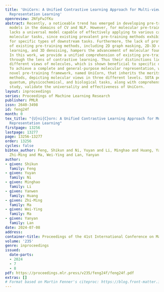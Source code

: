 ```yaml
---
title: 'UniCorn: A Unified Contrastive Learning Approach for Multi-view Molecular
  Representation Learning'
openreview: 2NfpFwJfKu
abstract: Recently, a noticeable trend has emerged in developing pre-trained foundation
  models in the domains of CV and NLP. However, for molecular pre-training, there
  lacks a universal model capable of effectively applying to various categories of
  molecular tasks, since existing prevalent pre-training methods exhibit effectiveness
  for specific types of downstream tasks. Furthermore, the lack of profound understanding
  of existing pre-training methods, including 2D graph masking, 2D-3D contrastive
  learning, and 3D denoising, hampers the advancement of molecular foundation models.
  In this work, we provide a unified comprehension of existing pre-training methods
  through the lens of contrastive learning. Thus their distinctions lie in clustering
  different views of molecules, which is shown beneficial to specific downstream tasks.
  To achieve a complete and general-purpose molecular representation, we propose a
  novel pre-training framework, named UniCorn, that inherits the merits of the three
  methods, depicting molecular views in three different levels. SOTA performance across
  quantum, physicochemical, and biological tasks, along with comprehensive ablation
  study, validate the universality and effectiveness of UniCorn.
layout: inproceedings
series: Proceedings of Machine Learning Research
publisher: PMLR
issn: 2640-3498
id: feng24f
month: 0
tex_title: "{U}ni{C}orn: A Unified Contrastive Learning Approach for Multi-view Molecular
  Representation Learning"
firstpage: 13256
lastpage: 13277
page: 13256-13277
order: 13256
cycles: false
bibtex_author: Feng, Shikun and Ni, Yuyan and Li, Minghao and Huang, Yanwen and Ma,
  Zhi-Ming and Ma, Wei-Ying and Lan, Yanyan
author:
- given: Shikun
  family: Feng
- given: Yuyan
  family: Ni
- given: Minghao
  family: Li
- given: Yanwen
  family: Huang
- given: Zhi-Ming
  family: Ma
- given: Wei-Ying
  family: Ma
- given: Yanyan
  family: Lan
date: 2024-07-08
address:
container-title: Proceedings of the 41st International Conference on Machine Learning
volume: '235'
genre: inproceedings
issued:
  date-parts:
  - 2024
  - 7
  - 8
pdf: https://proceedings.mlr.press/v235/feng24f/feng24f.pdf
extras: []
# Format based on Martin Fenner's citeproc: https://blog.front-matter.io/posts/citeproc-yaml-for-bibliographies/
---
```

